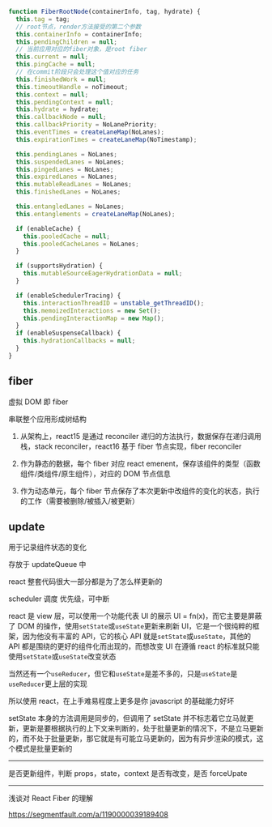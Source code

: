 ```js
function FiberRootNode(containerInfo, tag, hydrate) {
  this.tag = tag;
  // root节点，render方法接受的第二个参数
  this.containerInfo = containerInfo;
  this.pendingChildren = null;
  // 当前应用对应的fiber对象，是root fiber
  this.current = null;
  this.pingCache = null;
  // 在commit阶段只会处理这个值对应的任务
  this.finishedWork = null;
  this.timeoutHandle = noTimeout;
  this.context = null;
  this.pendingContext = null;
  this.hydrate = hydrate;
  this.callbackNode = null;
  this.callbackPriority = NoLanePriority;
  this.eventTimes = createLaneMap(NoLanes);
  this.expirationTimes = createLaneMap(NoTimestamp);

  this.pendingLanes = NoLanes;
  this.suspendedLanes = NoLanes;
  this.pingedLanes = NoLanes;
  this.expiredLanes = NoLanes;
  this.mutableReadLanes = NoLanes;
  this.finishedLanes = NoLanes;

  this.entangledLanes = NoLanes;
  this.entanglements = createLaneMap(NoLanes);

  if (enableCache) {
    this.pooledCache = null;
    this.pooledCacheLanes = NoLanes;
  }

  if (supportsHydration) {
    this.mutableSourceEagerHydrationData = null;
  }

  if (enableSchedulerTracing) {
    this.interactionThreadID = unstable_getThreadID();
    this.memoizedInteractions = new Set();
    this.pendingInteractionMap = new Map();
  }
  if (enableSuspenseCallback) {
    this.hydrationCallbacks = null;
  }
}
```

## fiber

虚拟 DOM 即 fiber

串联整个应用形成树结构

1. 从架构上，react15 是通过 reconciler 递归的方法执行，数据保存在递归调用栈，stack reconciler，react16 基于 fiber 节点实现，fiber reconciler

2. 作为静态的数据，每个 fiber 对应 react emenent，保存该组件的类型（函数组件/类组件/原生组件），对应的 DOM 节点信息

3. 作为动态单元，每个 fiber 节点保存了本次更新中改组件的变化的状态，执行的工作（需要被删除/被插入/被更新）

## update

用于记录组件状态的变化

存放于 updateQueue 中

react 整套代码很大一部分都是为了怎么样更新的

scheduler 调度
优先级，可中断

react 是 view 层，可以使用一个功能代表 UI 的展示 UI = fn(x)，而它主要是屏蔽了 DOM 的操作，使用`setState`或`useState`更新来刷新 UI，它是一个很纯粹的框架，因为他没有丰富的 API，它的核心 API 就是`setState`或`useState`，其他的 API 都是围绕的更好的组件化而出现的，而想改变 UI 在遵循 react 的标准就只能使用`setState`或`useState`改变状态

当然还有一个`useReducer`，但它和`useState`是差不多的，只是`useState`是`useReducer`更上层的实现

所以使用 react，在上手难易程度上更多是你 javascript 的基础能力好坏

setState 本身的方法调用是同步的，但调用了 setState 并不标志着它立马就更新，更新是要根据执行的上下文来判断的，处于批量更新的情况下，不是立马更新的，而不处于批量更新，那它就是有可能立马更新的，因为有异步渲染的模式，这个模式是批量更新的

---

是否更新组件，判断 props，state，context 是否有改变，是否 forceUpate

---

浅谈对 React Fiber 的理解

https://segmentfault.com/a/1190000039189408
